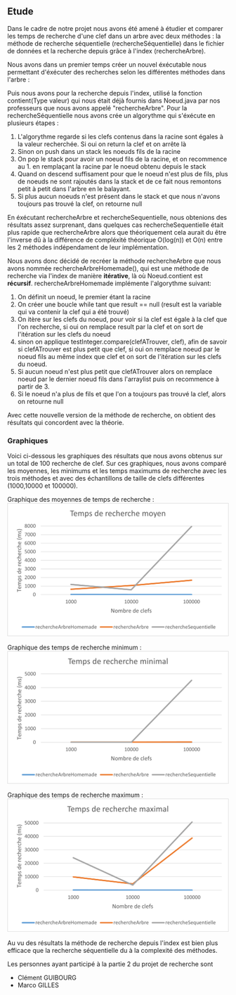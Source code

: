 ## Etude

Dans le cadre de notre projet nous avons été amené à étudier et comparer les temps de recherche d'une clef dans un arbre avec deux méthodes : la méthode de recherche séquentielle (rechercheSéquentielle) dans le fichier de données et la recherche depuis grâce à l'index (rechercheArbre).

Nous avons dans un premier temps créer un nouvel éxécutable nous permettant d'éxécuter des recherches selon les différentes méthodes dans l'arbre :

Puis nous avons pour la recherche depuis l'index, utilisé la fonction contient(Type valeur) qui nous était déjà fournis dans Noeud.java par nos professeurs que nous avons appelé "rechercheArbre". 
Pour la rechercheSéquentielle nous avons crée un algorythme qui s'éxécute en plusieurs étapes :
1. L'algorythme regarde si les clefs contenus dans la racine sont égales à la valeur recherchée. Si oui on return la clef et on arrête là
2. Sinon on push dans un stack les noeuds fils de la racine
3. On pop le stack pour avoir un noeud fils de la racine, et on recommence au 1. en remplaçant la racine par le noeud obtenu depuis le stack
4. Quand on descend suffisament pour que le noeud n'est plus de fils, plus de noeuds ne sont rajoutés dans la stack et de ce fait nous remontons petit à petit dans l'arbre en le balayant.
5. Si plus aucun noeuds n'est présent dans le stack et que nous n'avons toujours pas trouvé la clef, on retourne null

En éxécutant rechercheArbre et rechercheSequentielle, nous obtenions des résultats assez surprenant, dans quelques cas rechercheSequentielle était plus rapide que rechercheArbre alors que théoriquement cela aurait du être l'inverse dû à la différence de compléxité théorique O(log(n)) et O(n) entre les 2 méthodes indépendament de leur implémentation.

Nous avons donc décidé de recréer la méthode rechercheArbre que nous avons nommée rechercheArbreHomemade(), qui est une méthode de recherche via l'index de manière **itérative**, là où Noeud.contient est **récursif**.
rechercheArbreHomemade implémente l'algorythme suivant:
1. On définit un noeud, le premier étant la racine
2. On créer une boucle while tant que result == null (result est la variable qui va contenir la clef qui a été trouvé)
3. On itère sur les clefs du noeud, pour voir si la clef est égale à la clef que l'on recherche, si oui on remplace result par la clef et on sort de l'itération sur les clefs du noeud 
4. sinon on applique testInteger.compare(clefATrouver, clef), afin de savoir si clefATrouver est plus petit que clef, si oui on remplace noeud par le noeud fils au même index que clef et on sort de l'itération sur les clefs du noeud.
5. Si aucun noeud n'est plus petit que clefATrouver alors on remplace noeud par le dernier noeud fils dans l'arraylist puis on recommence à partir de 3.
6. Si le noeud n'a plus de fils et que l'on a toujours pas trouvé la clef, alors on retourne null

Avec cette nouvelle version de la méthode de recherche, on obtient des résultats qui concordent avec la théorie.

### Graphiques

Voici ci-dessous les graphiques des résultats que nous avons obtenus sur un total de 100 recherche de clef. Sur ces graphiques, nous avons comparé les moyennes, les minimums et les temps maximums de recherche avec les trois méthodes et avec des échantillons de taille de clefs différentes (1000,10000 et 100000).

Graphique des moyennes de temps de recherche :
![Graphique des moyennes](https://github.com/Gilles-Marco/b-tree/blob/master/etude/graphics/GraphMoyennes.png)

Graphique des temps de recherche minimum :
![Graphique des minimums](https://github.com/Gilles-Marco/b-tree/blob/master/etude/graphics/GraphMinimums.png)

Graphique des temps de recherche maximum :
![Graphique des maximums](https://github.com/Gilles-Marco/b-tree/blob/master/etude/graphics/GraphMaximums.png)

Au vu des résultats la méthode de recherche depuis l'index est bien plus efficace que la recherche séquentielle du à la complexité des méthodes.

Les personnes ayant participé à la partie 2 du projet de recherche sont 
- Clément GUIBOURG
- Marco GILLES
